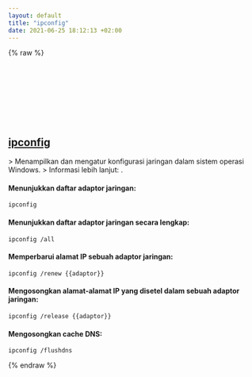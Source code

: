 ```yaml
---
layout: default
title: "ipconfig"
date: 2021-06-25 18:12:13 +02:00
---
```

{% raw %}
<h2 id="ipconfig">
  <a href="/id/windows/ipconfig.html">ipconfig</a> <a href="#ipconfig"><svg class="icon">
    <use href="/assets/images/unicode_sprite.svg#link" />
  </svg></a>
</h2>
> Menampilkan dan mengatur konfigurasi jaringan dalam sistem operasi Windows.
> Informasi lebih lanjut: <https://docs.microsoft.com/windows-server/administration/windows-commands/ipconfig>.

#### Menunjukkan daftar adaptor jaringan:
```shell
ipconfig
```
#### Menunjukkan daftar adaptor jaringan secara lengkap:
```shell
ipconfig /all
```
#### Memperbarui alamat IP sebuah adaptor jaringan:
```shell
ipconfig /renew {{adaptor}}
```
#### Mengosongkan alamat-alamat IP yang disetel dalam sebuah adaptor jaringan:
```shell
ipconfig /release {{adaptor}}
```
#### Mengosongkan cache DNS:
```shell
ipconfig /flushdns
```
{% endraw %}